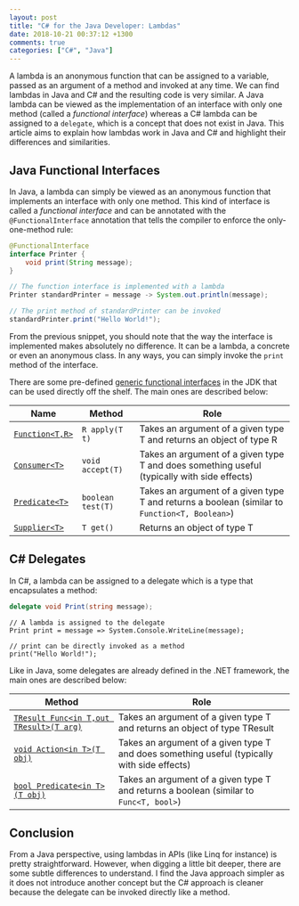 ```yaml
---
layout: post
title: "C# for the Java Developer: Lambdas"
date: 2018-10-21 00:37:12 +1300
comments: true
categories: ["C#", "Java"]
---
```


A lambda is an anonymous function that can be assigned to a variable, passed as an argument of a method and invoked at any time. We can find lambdas in Java and C# and the resulting code is very similar. A Java lambda can be viewed as the implementation of an interface with only one method (called a _functional interface_) whereas a C# lambda can be assigned to a `delegate`, which is a concept that does not exist in Java. This article aims to explain how lambdas work in Java and C# and highlight their differences and similarities.

<!-- more -->

## Java Functional Interfaces

In Java, a lambda can simply be viewed as an anonymous function that implements an interface with only one method. This kind of interface is called a _functional interface_ and can be annotated with the `@FunctionalInterface` annotation that tells the compiler to enforce the only-one-method rule:

```java
@FunctionalInterface
interface Printer {
	void print(String message);
}
```

```java
// The function interface is implemented with a lambda
Printer standardPrinter = message -> System.out.println(message);

// The print method of standardPrinter can be invoked
standardPrinter.print("Hello World!");
```

From the previous snippet, you should note that the way the interface is implemented makes absolutely no difference. It can be a lambda, a concrete or even an anonymous class. In any ways, you can simply invoke the `print` method of the interface.

There are some pre-defined [generic functional interfaces](https://docs.oracle.com/javase/8/docs/api/java/util/function/package-summary.html) in the JDK that can be used directly off the shelf. The main ones are described below:

| Name | Method | Role |
| ---  | ---  | --- |
| [`Function<T,R>`](https://docs.oracle.com/javase/8/docs/api/java/util/function/Function.html) | `R apply(T t)` | Takes an argument of a given type T and returns an object of type R |
| [`Consumer<T>`](https://docs.oracle.com/javase/8/docs/api/java/util/function/Consumer.html) | `void accept(T)` | Takes an argument of a given type T and does something useful (typically with side effects) |
| [`Predicate<T>`](https://docs.oracle.com/javase/8/docs/api/java/util/function/Predicate.html) | `boolean test(T)` | Takes an argument of a given type T and returns a boolean (similar to `Function<T, Boolean>`) |
| [`Supplier<T>`](https://docs.oracle.com/javase/8/docs/api/java/util/function/Supplier.html) | `T get()` | Returns an object of type T |

## C# Delegates

In C#, a lambda can be assigned to a delegate which is a type that encapsulates a method:

```csharp
delegate void Print(string message);
```

```
// A lambda is assigned to the delegate
Print print = message => System.Console.WriteLine(message);

// print can be directly invoked as a method
print("Hello World!");
```

Like in Java, some delegates are already defined in the .NET framework, the main ones are described below:

| Method | Role |
| ---  | --- |
| [`TResult Func<in T,out TResult>(T arg)`](https://docs.microsoft.com/en-us/dotnet/api/system.func-2) | Takes an argument of a given type T and returns an object of type TResult |
| [`void Action<in T>(T obj)`](https://docs.microsoft.com/en-us/dotnet/api/system.action-1) | Takes an argument of a given type T and does something useful (typically with side effects) |
| [`bool Predicate<in T>(T obj)`](https://docs.microsoft.com/en-us/dotnet/api/system.predicate-1) | Takes an argument of a given type T and returns a boolean (similar to `Func<T, bool>`) |

## Conclusion

From a Java perspective, using lambdas in APIs (like Linq for instance) is pretty straightforward. However, when digging a little bit deeper, there are some subtle differences to understand. I find the Java approach simpler as it does not introduce another concept but the C# approach is cleaner because the delegate can be invoked directly like a method.